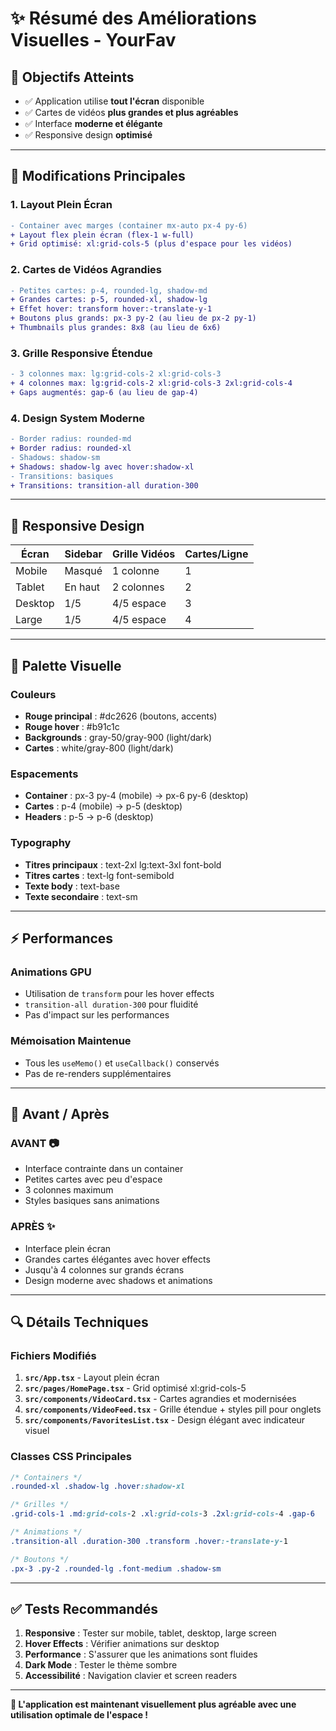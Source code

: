 # ✨ Résumé des Améliorations Visuelles - YourFav

## 🎯 **Objectifs Atteints**
- ✅ Application utilise **tout l'écran** disponible
- ✅ Cartes de vidéos **plus grandes et plus agréables**
- ✅ Interface **moderne et élégante**
- ✅ Responsive design **optimisé**

---

## 🔧 **Modifications Principales**

### 1. **Layout Plein Écran**
```diff
- Container avec marges (container mx-auto px-4 py-6)
+ Layout flex plein écran (flex-1 w-full)
+ Grid optimisé: xl:grid-cols-5 (plus d'espace pour les vidéos)
```

### 2. **Cartes de Vidéos Agrandies**
```diff
- Petites cartes: p-4, rounded-lg, shadow-md
+ Grandes cartes: p-5, rounded-xl, shadow-lg
+ Effet hover: transform hover:-translate-y-1
+ Boutons plus grands: px-3 py-2 (au lieu de px-2 py-1)
+ Thumbnails plus grandes: 8x8 (au lieu de 6x6)
```

### 3. **Grille Responsive Étendue**
```diff
- 3 colonnes max: lg:grid-cols-2 xl:grid-cols-3
+ 4 colonnes max: lg:grid-cols-2 xl:grid-cols-3 2xl:grid-cols-4
+ Gaps augmentés: gap-6 (au lieu de gap-4)
```

### 4. **Design System Moderne**
```diff
- Border radius: rounded-md
+ Border radius: rounded-xl
- Shadows: shadow-sm
+ Shadows: shadow-lg avec hover:shadow-xl
- Transitions: basiques
+ Transitions: transition-all duration-300
```

---

## 📱 **Responsive Design**

| Écran | Sidebar | Grille Vidéos | Cartes/Ligne |
|-------|---------|---------------|--------------|
| Mobile | Masqué | 1 colonne | 1 |
| Tablet | En haut | 2 colonnes | 2 |
| Desktop | 1/5 | 4/5 espace | 3 |
| Large | 1/5 | 4/5 espace | 4 |

---

## 🎨 **Palette Visuelle**

### Couleurs
- **Rouge principal** : #dc2626 (boutons, accents)
- **Rouge hover** : #b91c1c
- **Backgrounds** : gray-50/gray-900 (light/dark)
- **Cartes** : white/gray-800 (light/dark)

### Espacements
- **Container** : px-3 py-4 (mobile) → px-6 py-6 (desktop)
- **Cartes** : p-4 (mobile) → p-5 (desktop)
- **Headers** : p-5 → p-6 (desktop)

### Typography
- **Titres principaux** : text-2xl lg:text-3xl font-bold
- **Titres cartes** : text-lg font-semibold
- **Texte body** : text-base
- **Texte secondaire** : text-sm

---

## ⚡ **Performances**

### Animations GPU
- Utilisation de `transform` pour les hover effects
- `transition-all duration-300` pour fluidité
- Pas d'impact sur les performances

### Mémoisation Maintenue
- Tous les `useMemo()` et `useCallback()` conservés
- Pas de re-renders supplémentaires

---

## 🚀 **Avant / Après**

### **AVANT** 📷
- Interface contrainte dans un container
- Petites cartes avec peu d'espace
- 3 colonnes maximum
- Styles basiques sans animations

### **APRÈS** ✨
- Interface plein écran
- Grandes cartes élégantes avec hover effects
- Jusqu'à 4 colonnes sur grands écrans
- Design moderne avec shadows et animations

---

## 🔍 **Détails Techniques**

### Fichiers Modifiés
1. **`src/App.tsx`** - Layout plein écran
2. **`src/pages/HomePage.tsx`** - Grid optimisé xl:grid-cols-5
3. **`src/components/VideoCard.tsx`** - Cartes agrandies et modernisées
4. **`src/components/VideoFeed.tsx`** - Grille étendue + styles pill pour onglets
5. **`src/components/FavoritesList.tsx`** - Design élégant avec indicateur visuel

### Classes CSS Principales
```css
/* Containers */
.rounded-xl .shadow-lg .hover:shadow-xl

/* Grilles */
.grid-cols-1 .md:grid-cols-2 .xl:grid-cols-3 .2xl:grid-cols-4 .gap-6

/* Animations */
.transition-all .duration-300 .transform .hover:-translate-y-1

/* Boutons */
.px-3 .py-2 .rounded-lg .font-medium .shadow-sm
```

---

## ✅ **Tests Recommandés**

1. **Responsive** : Tester sur mobile, tablet, desktop, large screen
2. **Hover Effects** : Vérifier animations sur desktop
3. **Performance** : S'assurer que les animations sont fluides
4. **Dark Mode** : Tester le thème sombre
5. **Accessibilité** : Navigation clavier et screen readers

---

**🎉 L'application est maintenant visuellement plus agréable avec une utilisation optimale de l'espace !** 